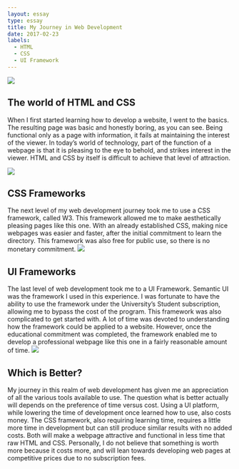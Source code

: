 ```yaml
---
layout: essay
type: essay
title: My Journey in Web Development
date: 2017-02-23
labels:
  - HTML
  - CSS
  - UI Framework
---
```



<img class="ui medium right floated image" src="https://cdn.pixabay.com/photo/2014/07/08/09/58/html5-386614_960_720.jpg">

## The world of HTML and CSS

When I first started learning how to develop a website, I went to the basics. The resulting page was basic and honestly boring, as you can see. Being functional only as a page with information, it fails at maintaining the interest of the viewer. In today’s world of technology, part of the function of a webpage is that it is pleasing to the eye to behold, and strikes interest in the viewer. HTML and CSS by itself is difficult to achieve that level of attraction.

<img class="ui medium left floated image" src="https://cdn.pixabay.com/photo/2016/11/04/13/31/css-1797778_960_720.jpg">


## CSS Frameworks

The next level of my web development journey took me to use a CSS framework, called W3. This framework allowed me to make aesthetically pleasing pages like this one. With an already established CSS, making nice webpages was easier and faster, after the initial commitment to learn the directory. This framework was also free for public use, so there is no monetary commitment. 
<img class="ui medium left floated image" src="https://encrypted-tbn2.gstatic.com/images?q=tbn:ANd9GcReNAQPdKvi97R1fQy4_MBAiF5siJQOIq3t5DxOlDfjYgwo5NBk">


## UI Frameworks

The last level of web development took me to a UI Framework. Semantic UI was the framework I used in this experience. I was fortunate to have the ability to use the framework under the University’s Student subscription, allowing me to bypass the cost of the program.  This framework was also complicated to get started with. A lot of time was devoted to understanding how the framework could be applied to a website. However, once the educational commitment was completed, the framework enabled me to develop a professional webpage like this one in a fairly reasonable amount of time. 
<img class="ui medium left floated image" src="https://static.pexels.com/photos/39284/macbook-apple-imac-computer-39284.jpeg">

## Which is Better?

My journey in this realm of web development has given me an appreciation of all the various tools available to use. The question what is better actually will depends on the preference of time versus cost. Using a UI platform, while lowering the time of development once learned how to use, also costs money. The CSS framework, also requiring learning time, requires a little more time in development but can still produce similar results with no added costs. Both will make a webpage attractive and functional in less time that raw HTML and CSS. Personally, I do not believe that something is worth more because it costs more, and will lean towards developing web pages at competitive prices due to no subscription fees.
